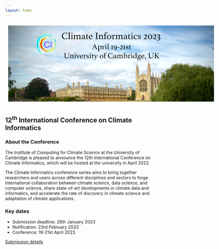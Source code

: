 ```yaml
---
layout: home
---
```

<style>
#logo-container {
    margin: 0 auto;
    width: 70vw;
	padding: 10px;
}

#logo-container img {
    width: 70vw;
}
</style>

<div id='logo-container'><img src="assets/images/splash.png" /></div>

## 12<sup>th</sup> International Conference on Climate Informatics

### About the Conference

The Institute of Computing for Climate Science at the University of Cambridge
is pleased to announce the 12th International Conference on Climate Informatics, which will be hosted at
the university in April 2022.

The Climate Informatics conference series aims to bring together
researchers and users across different disciplines and sectors to
forge international collaboration between climate science, data
science, and computer science, share state-of-art developments in
climate data and informatics, and accelerate the rate of discovery in
climate science and adaptation of climate applications.

### Key dates

- Submission deadline: 26th January 2023
- Notification: 23rd February 2023
- Conference: 19-21st April 2023

[Submission details](https://cambridge-iccs.github.io/climate-informatics-2023/submission)
